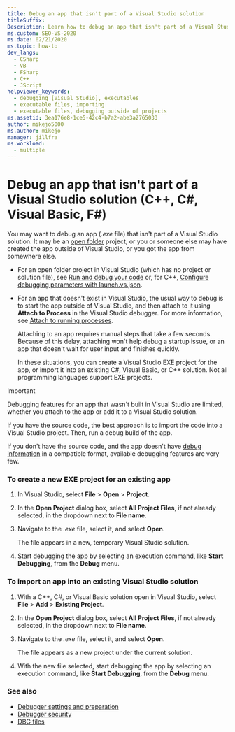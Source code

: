```yaml
---
title: Debug an app that isn't part of a Visual Studio solution
titleSuffix: 
Description: Learn how to debug an app that isn't part of a Visual Studio solution. You may be able to attach the Visual Studio debugger.
ms.custom: SEO-VS-2020
ms.date: 02/21/2020
ms.topic: how-to
dev_langs: 
  - CSharp
  - VB
  - FSharp
  - C++
  - JScript
helpviewer_keywords: 
  - debugging [Visual Studio], executables
  - executable files, importing
  - executable files, debugging outside of projects
ms.assetid: 3ea176e8-1ce5-42c4-b7a2-abe3a2765033
author: mikejo5000
ms.author: mikejo
manager: jillfra
ms.workload: 
  - multiple
---
```

# Debug an app that isn't part of a Visual Studio solution (C++, C#, Visual Basic, F#)

You may want to debug an app (*.exe* file) that isn't part of a Visual Studio solution. It may be an [open folder](../ide/develop-code-in-visual-studio-without-projects-or-solutions.md) project, or you or someone else may have created the app outside of Visual Studio, or you got the app from somewhere else.

- For an open folder project in Visual Studio (which has no project or solution file), see [Run and debug your code](../ide/develop-code-in-visual-studio-without-projects-or-solutions.md#run-and-debug-your-code) or, for C++, [Configure debugging parameters with launch.vs.json](/cpp/build/open-folder-projects-cpp#configure-debugging-parameters-with-launchvsjson).

- For an app that doesn't exist in Visual Studio, the usual way to debug is to start the app outside of Visual Studio, and then attach to it using **Attach to Process** in the Visual Studio debugger. For more information, see [Attach to running processes](../debugger/attach-to-running-processes-with-the-visual-studio-debugger.md).

   Attaching to an app requires manual steps that take a few seconds. Because of this delay, attaching won't help debug a startup issue, or an app that doesn't wait for user input and finishes quickly.

   In these situations, you can create a Visual Studio EXE project for the app, or import it into an existing C#, Visual Basic, or C++ solution. Not all programming languages support EXE projects.

>[!IMPORTANT]
>Debugging features for an app that wasn't built in Visual Studio are limited, whether you attach to the app or add it to a Visual Studio solution.
>
>If you have the source code, the best approach is to import the code into a Visual Studio project. Then, run a debug build of the app.
>
>If you don't have the source code, and the app doesn't have [debug information](../debugger/how-to-set-debug-and-release-configurations.md) in a compatible format, available debugging features are very few.

### To create a new EXE project for an existing app

1. In Visual Studio, select **File** > **Open** > **Project**.

1. In the **Open Project** dialog box, select **All Project Files**, if not already selected, in the dropdown next to **File name**.

1. Navigate to the *.exe* file, select it, and select **Open**.

   The file appears in a new, temporary Visual Studio solution.

1. Start debugging the app by selecting an execution command, like **Start Debugging**, from the **Debug** menu.

### To import an app into an existing Visual Studio solution

1. With a C++, C#, or Visual Basic solution open in Visual Studio, select **File** > **Add** > **Existing Project**.

1. In the **Open Project** dialog box, select **All Project Files**, if not already selected, in the dropdown next to **File name**.

1. Navigate to the *.exe* file, select it, and select **Open**.

   The file appears as a new project under the current solution.

1. With the new file selected, start debugging the app by selecting an execution command, like **Start Debugging**, from the **Debug** menu.

### See also
- [Debugger settings and preparation](../debugger/debugger-settings-and-preparation.md)
- [Debugger security](../debugger/debugger-security.md)
- [DBG files](/previous-versions/visualstudio/visual-studio-2010/da528y14(v=vs.100))